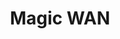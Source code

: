 ---
pcx_content_type: navigation
title: Magic WAN
external_link: https://developers.cloudflare.com/magic-wan/tutorials/secure-web-gateway/
weight: 3
_build:
  publishResources: false
  render: never
---
